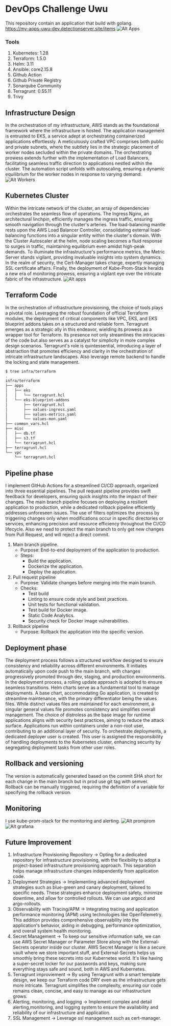 # DevOps Challenge Uwu
This repository contain an application that build with golang.   
https://my-apps-uwu-dev.detectionserver.site/items
![Alt Apps](./assets/apps02.png "Curl Apps")

### Tools
1. Kubernetes: 1.28
2. Terraform: 1.5.0
3. Helm: 3.11
4. Ansible: core2.15.8
5. Github Action
6. Github Private Registry
7. Sonarqube Community
8. Terragrunt: 0.55.11
9. Trivy


## Infrastructure Design
In the orchestration of my infrastructure, AWS stands as the foundational framework where the infrastructure is hosted. The application management is entrusted to EKS, a service adept at orchestrating containerized applications effortlessly. A meticulously crafted VPC comprises both public and private subnets, where the subtlety lies in the strategic placement of worker nodes secluded within the private domains. The orchestrating prowess extends further with the implementation of Load Balancers, facilitating seamless traffic direction to applications nestled within the cluster. The automation script unfolds with autoscaling, ensuring a dynamic equilibrium for the worker nodes in response to varying demand.
![Alt Workers](./assets/node-workers.png "Node Worker")

## Kubernetes Cluster
Within the intricate network of the cluster, an array of dependencies orchestrates the seamless flow of operations. The Ingress Nginx, an architectural linchpin, efficiently manages the ingress traffic, ensuring smooth navigation through the cluster's arteries. The load-balancing mantle rests upon the AWS Load Balancer Controller, consolidating external load-balancing functions into a singular entity within the cluster's domain. With the Cluster Autoscaler at the helm, node scaling becomes a fluid response to surges in traffic, maintaining equilibrium even amidst high-peak demands. To illuminate the infrastructure's performance metrics, the Metric Server stands vigilant, providing invaluable insights into system dynamics. In the realm of security, the Cert-Manager takes charge, expertly managing SSL certificate affairs. Finally, the deployment of Kube-Prom-Stack heralds a new era of monitoring prowess, ensuring a vigilant eye over the intricate fabric of the infrastructure.
![Alt apps](./assets/apps.png "Apps")

## Terraform Code
In the orchestration of infrastructure provisioning, the choice of tools plays a pivotal role. Leveraging the robust foundation of official Terraform modules, the deployment of critical components like VPC, EKS, and EKS blueprint addons takes on a structured and reliable form. Terragrunt emerges as a strategic ally in this endeavor, wielding its prowess as a wrapper tool for Terraform. Its presence not only streamlines the intricacies of the code but also serves as a catalyst for simplicity in more complex design scenarios. Terragrunt's role is quintessential, introducing a layer of abstraction that promotes efficiency and clarity in the orchestration of intricate infrastructure landscapes. Also leverage remote backend to handle the locking and state management.

```bash
$ tree infra/terraform
.
infra/terraform
├── apps
│   ├── eks
│   │   └── terragrunt.hcl
│   └── eks-blueprint-addons
│       ├── terragrunt.hcl
│       ├── values-ingress.yaml
│       ├── values-metrics.yaml
│       └── values-mon.yaml
├── common_vars.hcl
├── misc
│   ├── db.tf
│   ├── s3.tf
│   └── terragrunt.hcl
├── terragrunt.hcl
└── vpc
    └── terragrunt.hcl
```

## Pipeline phase
I implement GitHub Actions for a streamlined CI/CD approach, organized into three essential pipelines. The pull request pipeline provides swift feedback for developers, ensuring quick insights into the impact of their changes. The main branch pipeline focuses on deploying a resilient application to production, while a dedicated rollback pipeline efficiently addresses unforeseen issues. The use of filters optimizes the process by triggering changes only when modifications occur in specific directories or services, enhancing precision and resource efficiency throughout the CI/CD lifecycle. Also we need to protect the main branch to only get new changes from Pull Request, and will reject a direct commit.

1. Main branch pipeline.
    * Purpose: End-to-end deployment of the application to production.
    * Steps:
        * Build the application.
        * Dockerize the application.
        * Deploy the application.
2. Pull request pipeline
    * Purpose: Validate changes before merging into the main branch.
    * Checks:
        * Test build
        * Linting to ensure code style and best practices.
        * Unit tests for functional validation.
        * Test build for Docker image.
        * Static Code Analytics.
        * Security check for Docker image vulnerabilities.
3. Rollback pipeline
    * Purpose: Rollback the application into the specific version.

## Deployment phase
The deployment process follows a structured workflow designed to ensure consistency and reliability across different environments. It initiates automatically upon code push to the main branch, with changes progressively promoted through dev, staging, and production environments.
In the deployment process, a rolling update approach is adopted to ensure seamless transitions. Helm charts serve as a fundamental tool to manage deployments. A base chart, accommodating Go application, is created to streamline maintenance, with the primary differentiator being the values files. While distinct values files are maintained for each environment, a singular general values file promotes consistency and simplifies overall management. The choice of distroless as the base image for runtime applications aligns with security best practices, aiming to reduce the attack surface. Applications run within containers under a non-root user, contributing to an additional layer of security. To orchestrate deployments, a dedicated deployer user is created. This user is assigned the responsibility of handling deployments to the Kubernetes cluster, enhancing security by segregating deployment tasks from other user roles.

## Rollback and versioning
The version is automatically generated based on the commit SHA short for each change in the main branch but in prod use git tag with semver. Rollback can be manually triggered, requiring the definition of a variable for specifying the rollback version.

## Monitoring
I use kube-prom-stack for the monitoring and alerting.
![Alt promprom](./assets/promprom.png "Prometheus")
![Alt grafana](./assets/grafana.png "Grafana")

## Future Improvement
1. Infrastructure Provisioning Repository -> Opting for a dedicated repository for infrastructure provisioning, with the flexibility to adopt a project-based infrastructure provisioning approach. This separation helps manage infrastructure changes independently from application code.
2. Deployment Strategies -> Implementing advanced deployment strategies such as blue-green and canary deployment, tailored to specific needs. These strategies enhance deployment safety, minimize downtime, and allow for controlled rollouts. We can use argocd and argo-rollouts.
3. Observability with Tracing/APM -> Integrating tracing and application performance monitoring (APM) using technologies like OpenTelemetry. This addition provides comprehensive observability into the application's behavior, aiding in debugging, performance optimization, and overall system health monitoring.
4. Secret Management -> To keep our sensitive information safe, we can use AWS Secret Manager or Parameter Store along with the External-Secrets operator inside our cluster. AWS Secret Manager is like a secure vault where we store important stuff, and External-Secrets helps us smoothly bring these secrets into our Kubernetes world. It's like having a super-secret locker for our passwords and keys, making sure everything stays safe and sound, both in AWS and Kubernetes.
5. Terragrunt improviement -> By using Terragrunt with a smart template design, we keep our Terraform code DRY even as the infrastructure gets more intricate. Terragrunt simplifies the complexity, ensuring our code remains clean, concise, and easy to manage as our infrastructure grows.
6. Alerting, monitoring, and logging -> Implement complex and detail alerting,monitoring, and logging system to ensure the availability and reliability of our infrastructure and application.
7. SSL Management -> Leverage ssl management such as cert-manager.
